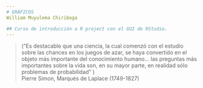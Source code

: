 ```yaml
---
# GRÁFICOS   
William Muyulema Chiriboga

## Curso de introducción a R project con el GUI de RStudio.
---
```

>(“Es destacable que una ciencia, la cual comenzó con el estudio sobre las chances en los juegos de azar, se haya convertido en el objeto más importante del conocimiento humano… las preguntas más importantes sobre la vida son, en su mayor parte, en realidad sólo problemas de probabilidad” )   
Pierre Simon, Marqués de Laplace (1749-1827) 

